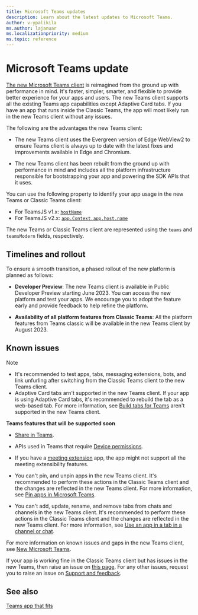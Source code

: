 ```yaml
---
title: Microsoft Teams updates
description: Learn about the latest updates to Microsoft Teams.
author: v-ypalikila
ms.author: lajanuar
ms.localizationpriority: medium
ms.topic: reference
---
```

# Microsoft Teams update

[The new Microsoft Teams client](https://www.microsoft.com/en-us/microsoft-365/blog/2023/03/27/welcome-to-the-new-era-of-microsoft-teams/) is reimagined from the ground up with performance in mind. It's faster, simpler, smarter, and flexible to provide better experience for your apps and users. The new Teams client supports all the existing Teams app capabilities except Adaptive Card tabs. If you have an app that runs inside the Classic Teams, the app will most likely run in the new Teams client without any issues.

The following are the advantages the new Teams client:  

* The new Teams client uses the Evergreen version of Edge WebView2 to ensure Teams client is always up to date with the latest fixes and improvements available in Edge and Chromium.

* The new Teams client has been rebuilt from the ground up with performance in mind and includes all the platform infrastructure responsible for bootstrapping your app and powering the SDK APIs that it uses.  

You can use the following property to identify your app usage in the new Teams or Classic Teams client:

* For TeamsJS v1.x: [`hostName`](/javascript/api/@microsoft/teams-js/hostname?view=msteams-client-js-latest&preserve-view=true)
* For TeamsJS v2.x: [`app.Context.app.host.name`](/javascript/api/@microsoft/teams-js/app.appinfo?view=msteams-client-js-latest&preserve-view=true)

The new Teams or Classic Teams client are represented using the `teams` and `teamsModern` fields, respectively.

## Timelines and rollout

To ensure a smooth transition, a phased rollout of the new platform is planned as follows:

* **Developer Preview**: The new Teams client is available in Public Developer Preview starting June  2023. You can access the new platform and test your apps. We encourage you to adopt the feature early and provide feedback to help refine the platform.

* **Availability of all platform features from Classic Teams**: All the platform features from Teams classic will be available in the new Teams client by August 2023.

## Known issues

> [!NOTE]
>
> * It's recommended to test apps, tabs, messaging extensions, bots, and link unfurling after switching from the Classic Teams client to the new Teams client.
> * Adaptive Card tabs arn't supported in the new Teams client. If your app is using Adaptive Card tabs, it's recommended to rebuild the tab as a web-based tab. For more information, see [Build tabs for Teams](../tabs/how-to/build-adaptive-card-tabs.md) aren't supported in the new Teams client.

**Teams features that will be supported soon**

* [Share in Teams](../concepts/build-and-test/share-to-teams-from-personal-app-or-tab.md).

* APIs used in Teams that require [Device permissions](../concepts/device-capabilities/native-device-permissions.md).

* If you have a [meeting extension](../apps-in-teams-meetings/teams-apps-in-meetings.md) app, the app might not support all the meeting extensibility features.

* You can't pin, and unpin apps in the new Teams client. It's recommended to perform these actions in the Classic Teams client and the changes are reflected in the new Teams client. For more information, see [Pin apps in Microsoft Teams](https://support.microsoft.com/office/pin-an-app-for-easy-access-3045fd44-6604-4ba7-8ecc-1c0d525e89ec).

* You can't add, update, rename, and remove tabs from chats and channels in the new Teams client. It's recommended to perform these actions in the Classic Teams client and the changes are reflected in the new Teams client. For more information, see [Use an app in a tab in a channel or chat](https://support.microsoft.com/office/use-an-app-in-a-tab-in-a-channel-or-chat-83d0514f-2134-4db5-80f2-e9b43e111d57).

For more information on known issues and gaps in the new Teams client, see [New Microsoft Teams](/microsoftteams/new-teams-desktop-admin?tabs=teams-admin-center#known-issues).

If your app is working fine in the Classic Teams client but has issues in the new Teams, then raise an issue on [this page](https://github.com/MicrosoftDocs/msteams-docs/issues/new?title=&body=%0A%0A%5BEnter%20feedback%20here%5D%0A%0A%0A---%0A%23%23%23%23%20Document%20Details%0A%0A%E2%9A%A0%20*Do%20not%20edit%20this%20section.%20It%20is%20required%20for%20learn.microsoft.com%20%E2%9E%9F%20GitHub%20issue%20linking.*%0A%0A*%20ID%3A%2019ddf42e-0a47-7717-52d4-e549155480a2%0A*%20Version%20Independent%20ID%3A%204bbe9beb-233f-cfd5-097b-f280aab5fde8%0A*%20Content%3A%20%5BMicrosoft%20Teams%20developer%20community%20support%20and%20feedback%20-%20Teams%5D(https%3A%2F%2Flearn.microsoft.com%2Fen-us%2Fmicrosoftteams%2Fplatform%2Ffeedback)%0A*%20Content%20Source%3A%20%5Bmsteams-platform%2Ffeedback.md%5D(https%3A%2F%2Fgithub.com%2FMicrosoftDocs%2Fmsteams-docs%2Fblob%2Fmain%2Fmsteams-platform%2Ffeedback.md)%0A*%20Service%3A%20**msteams**%0A*%20GitHub%20Login%3A%20%40surbhigupta%0A*%20Microsoft%20Alias%3A%20**lajanuar**). For any other issues, request you to raise an issue on [Support and feedback](../feedback.md#developer-community-forums).

## See also

[Teams app that fits](../overview.md)
